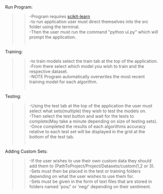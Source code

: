 Run Program:<br>
>>-Program requires [scikit-learn](https://scikit-learn.org)<br>
>>-to run application user must direct themselves into the src folder using the terminal.<br>
>>-Then the user must run the command "python ui.py" which will prompt the application.<br><br>

Training:<br>
>>-to train models select the train tab at the top of the application.<br>
>>-From there select which model you wish to train and the respective dataset.<br>
>>-NOTE Program automatically overwrites the most recent training model for each algorithm.<br><br>

Testing:<br>
>>-Using the test tab at the top of the application the user must select what sets(multiple) they wish to test the models on.<br> 
>>-Then select the test button and wait for the tests to complete(May take a minute depending on size of testing sets).<br> 
>>-Once completed the results of each algorithms accuracy relative to each test set will be displayed in the grid at the bottom of the test tab.<br><br>

Adding Custom Sets:<br>
>>-If the user wishes to use their own custom data they should add them to (PathToProject/Project/Datasets/custom(1,2 or 3).<br>
>>-Sets must then be placed in the test or training folders depending on what the user wishes to use them for.<br>
>>-Sets must be given in the form of text files that are stored in folders named 'pos/' or 'neg/' depending on their sentiment.<br>
